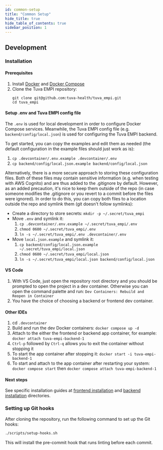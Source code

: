 ```yaml
---
id: common-setup
title: "Common Setup"
hide_title: true
hide_table_of_contents: true
sidebar_position: 1
---
```


## Development

### Installation

#### Prerequisites

1. Install [Docker](https://docs.docker.com/) and [Docker Compose](https://docs.docker.com/compose/install/)
2. Clone the Tuva EMPI repository:
   ```shell
   git clone git@github.com:tuva-health/tuva_empi.git
   cd tuva_empi
   ```

#### Setup .env and Tuva EMPI config file

The `.env` is used for local development in order to configure Docker Compose services. Meanwhile, the Tuva EMPI config file (e.g. `backend/config/local.json`) is used for configuring the Tuva EMPI backend.

To get started, you can copy the examples and edit them as needed (the default configuration in the example files should just work as is):

1. `cp .devcontainer/.env.example .devcontainer/.env`
1. `cp backend/config/local.json.example backend/config/local.json`

Alternatively, there is a more secure approach to storing these configuration files. Both of these files may contain sensitive information (e.g. when testing with AWS Cognito) and are thus added to the .gitignore by default. However, as an added precaution, it's nice to keep them outside of the repo (in case someone modifies the .gitignore or you revert to a commit before the files were ignored). In order to do this, you can copy both files to a location outside the repo and symlink them (git doesn't follow symlinks):

- Create a directory to store secrets: `mkdir -p ~/.secret/tuva_empi`
- Move `.env` and symlink it:
  1. `cp .devcontainer/.env.example ~/.secret/tuva_empi/.env`
  1. `chmod 0600 ~/.secret/tuva_empi/.env`
  1. `ln -s ~/.secret/tuva_empi/.env .devcontainer/.env`
- Move `local.json.example` and symlink it:
  1. `cp backend/config/local.json.example ~/.secret/tuva_empi/local.json`
  1. `chmod 0600 ~/.secret/tuva_empi/local.json`
  1. `ln -s ~/.secret/tuva_empi/local.json backend/config/local.json`

#### VS Code

1. With VS Code, just open the repository root directory and you should be prompted to open the project in a dev container. Otherwise you can open the command palette and run: `Dev Containers: Rebuild and Reopen in Container`
1. You have the choice of choosing a backend or frontend dev container.

#### Other IDEs

1. cd `.devcontainer`
1. Build and run the dev Docker containers: `docker compose up -d`
1. Attach to the either the frontend or backend app container, for example: `docker attach tuva-empi-backend-1`
1. `Ctrl-p` followed by `Ctrl-q` allows you to exit the container without stopping it
1. To start the app container after stopping it: `docker start -i tuva-empi-backend-1`
1. To start and attach to the app container after restarting your system: `docker compose start` then `docker compose attach tuva-empi-backend-1`

#### Next steps

See specific installation guides at [frontend installation](./frontend-installation.md) and [backend installation](./backend-installation.md) directories.

### Setting up Git hooks

After cloning the repository, run the following command to set up the Git hooks:

```sh
./scripts/setup-hooks.sh
```

This will install the pre-commit hook that runs linting before each commit.
